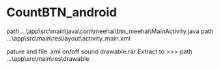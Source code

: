 # CountBTN_android

path ...\app\src\main\java\com\meehai\btn_meehai\MainActivity.java
path ...\app\src\main\res\layout\activity_main.xml

pature and file .xml on/off sound
 drawable.rar Extract to >>>  path ...\app\src\main\res\drawable
